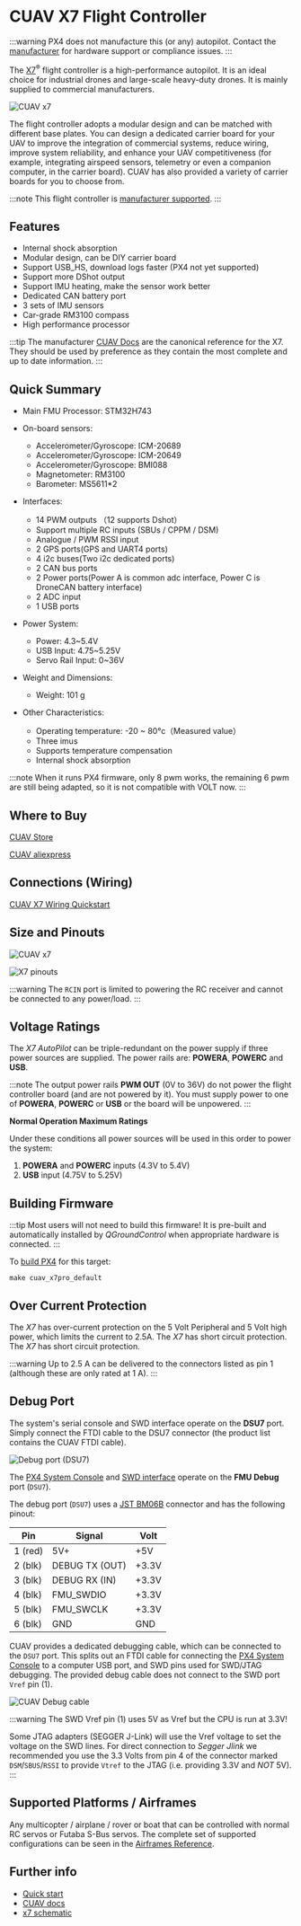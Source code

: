 # CUAV X7 Flight Controller

:::warning PX4 does not manufacture this (or any) autopilot. Contact the [manufacturer](https://www.cuav.net) for hardware support or compliance issues.
:::

The [X7](http://doc.cuav.net/flight-controller/x7/en/x7.html)<sup>&reg;</sup> flight controller is a high-performance autopilot. It is an ideal choice for industrial drones and large-scale heavy-duty drones. It is mainly supplied to commercial manufacturers.

![CUAV x7](../../assets/flight_controller/cuav_x7/x7.jpg)

The flight controller adopts a modular design and can be matched with different base plates. You can design a dedicated carrier board for your UAV to improve the integration of commercial systems, reduce wiring, improve system reliability, and enhance your UAV competitiveness (for example, integrating airspeed sensors, telemetry or even a companion computer, in the carrier board). CUAV has also provided a variety of carrier boards for you to choose from.

:::note
This flight controller is [manufacturer supported](../flight_controller/autopilot_manufacturer_supported.md).
:::

## Features

- Internal shock absorption
- Modular design, can be DIY carrier board
- Support USB_HS, download logs faster (PX4 not yet supported)
- Support more DShot output
- Support IMU heating, make the sensor work better
- Dedicated CAN battery port
- 3 sets of IMU sensors
- Car-grade RM3100 compass
- High performance processor

:::tip
The manufacturer [CUAV Docs](https://doc.cuav.net/flight-controller/x7/en/) are the canonical reference for the X7. They should be used by preference as they contain the most complete and up to date information.
:::

## Quick Summary

- Main FMU Processor: STM32H743
- On-board sensors:

  - Accelerometer/Gyroscope: ICM-20689
  - Accelerometer/Gyroscope: ICM-20649
  - Accelerometer/Gyroscope: BMI088
  - Magnetometer: RM3100
  - Barometer: MS5611\*2

- Interfaces:
  - 14 PWM outputs （12 supports Dshot）
  - Support multiple RC inputs (SBUs / CPPM / DSM)
  - Analogue / PWM RSSI input
  - 2 GPS ports(GPS and UART4 ports)
  - 4 i2c buses(Two i2c dedicated ports)
  - 2 CAN bus ports
  - 2 Power ports(Power A is common adc interface, Power C is DroneCAN battery interface)
  - 2 ADC input
  - 1 USB ports
- Power System:
  - Power: 4.3~5.4V
  - USB Input: 4.75~5.25V
  - Servo Rail Input: 0~36V
- Weight and Dimensions:
  - Weight: 101 g
- Other Characteristics:
  - Operating temperature: -20 ~ 80°c（Measured value）
  - Three imus
  - Supports temperature compensation
  - Internal shock absorption

:::note
When it runs PX4 firmware, only 8 pwm works, the remaining 6 pwm are still being adapted, so it is not compatible with VOLT now.
:::

## Where to Buy

[CUAV Store](https://store.cuav.net)

[CUAV aliexpress](https://www.aliexpress.com/item/4001042683738.html?spm=a2g0o.detail.1000060.2.1ebb2a9d3WDryi&gps-id=pcDetailBottomMoreThisSeller&scm=1007.13339.169870.0&scm_id=1007.13339.169870.0&scm-url=1007.13339.169870.0&pvid=f0df2481-1c0a-44eb-92a4-9c11c6cb3d06&_t=gps-id:pcDetailBottomMoreThisSeller,scm-url:1007.13339.169870.0,pvid:f0df2481-1c0a-44eb-92a4-9c11c6cb3d06,tpp_buckets:668%230%23131923%2320_668%23808%234094%23518_668%23888%233325%2319_668%234328%2319934%23630_668%232846%238115%23807_668%232717%237566%23827_668%231000022185%231000066058%230_668%233468%2315607%2376)

## Connections (Wiring)

[CUAV X7 Wiring Quickstart](http://doc.cuav.net/flight-controller/x7/en/quick-start/quick-start-x7.html)

## Size and Pinouts

![CUAV x7](../../assets/flight_controller/cuav_x7/x7-size.jpg)

![X7 pinouts](../../assets/flight_controller/cuav_x7/x7-pinouts.jpg)

:::warning
The `RCIN` port is limited to powering the RC receiver and cannot be connected to any power/load.
:::

## Voltage Ratings

The _X7 AutoPilot_ can be triple-redundant on the power supply if three power sources are supplied. The power rails are: **POWERA**, **POWERC** and **USB**.

:::note
The output power rails **PWM OUT** (0V to 36V) do not power the flight controller board (and are not powered by it). You must supply power to one of **POWERA**, **POWERC** or **USB** or the board will be unpowered.
:::

**Normal Operation Maximum Ratings**

Under these conditions all power sources will be used in this order to power the system:

1. **POWERA** and **POWERC** inputs (4.3V to 5.4V)
2. **USB** input (4.75V to 5.25V)

## Building Firmware

:::tip
Most users will not need to build this firmware! It is pre-built and automatically installed by _QGroundControl_ when appropriate hardware is connected.
:::

To [build PX4](../dev_setup/building_px4.md) for this target:

```
make cuav_x7pro_default
```

## Over Current Protection

The _X7_ has over-current protection on the 5 Volt Peripheral and 5 Volt high power, which limits the current to 2.5A. The _X7_ has short circuit protection. The _X7_ has short circuit protection.

:::warning
Up to 2.5 A can be delivered to the connectors listed as pin 1 (although these are only rated at 1 A).
:::

## Debug Port

The system's serial console and SWD interface operate on the **DSU7** port. Simply connect the FTDI cable to the DSU7 connector (the product list contains the CUAV FTDI cable).

![Debug port (DSU7)](../../assets/flight_controller/cuav_v5_plus/debug_port_dsu7.jpg)

The [PX4 System Console](../debug/system_console.md) and [SWD interface](../debug/swd_debug.md) operate on the **FMU Debug** port (`DSU7`).

The debug port (`DSU7`) uses a [JST BM06B](https://www.digikey.com.au/product-detail/en/jst-sales-america-inc/BM06B-GHS-TBT-LF-SN-N/455-1582-1-ND/807850) connector and has the following pinout:

| Pin     | Signal         | Volt  |
| ------- | -------------- | ----- |
| 1 (red) | 5V+            | +5V   |
| 2 (blk) | DEBUG TX (OUT) | +3.3V |
| 3 (blk) | DEBUG RX (IN)  | +3.3V |
| 4 (blk) | FMU_SWDIO      | +3.3V |
| 5 (blk) | FMU_SWCLK      | +3.3V |
| 6 (blk) | GND            | GND   |

CUAV provides a dedicated debugging cable, which can be connected to the `DSU7` port. This splits out an FTDI cable for connecting the [PX4 System Console](../debug/system_console.md) to a computer USB port, and SWD pins used for SWD/JTAG debugging. The provided debug cable does not connect to the SWD port `Vref` pin (1).

![CUAV Debug cable](../../assets/flight_controller/cuav_v5_plus/cuav_v5_debug_cable.jpg)

:::warning
The SWD Vref pin (1) uses 5V as Vref but the CPU is run at 3.3V!

Some JTAG adapters (SEGGER J-Link) will use the Vref voltage to set the voltage on the SWD lines. For direct connection to _Segger Jlink_ we recommended you use the 3.3 Volts from pin 4 of the connector marked `DSM`/`SBUS`/`RSSI` to provide `Vtref` to the JTAG (i.e. providing 3.3V and _NOT_ 5V).
:::

## Supported Platforms / Airframes

Any multicopter / airplane / rover or boat that can be controlled with normal RC servos or Futaba S-Bus servos. The complete set of supported configurations can be seen in the [Airframes Reference](../airframes/airframe_reference.md).

## Further info

- [Quick start](http://doc.cuav.net/flight-controller/x7/en/quick-start/quick-start-x7.html)
- [CUAV docs](http://doc.cuav.net)
- [x7 schematic](https://github.com/cuav/hardware/tree/master/X7_Autopilot)
